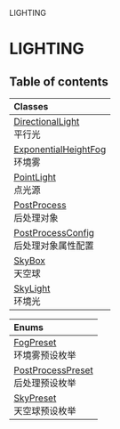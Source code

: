 LIGHTING

# LIGHTING <Badge type="tip" text="Groups" /> <Score text="LIGHTING" />

## Table of contents
| Classes |
| :-----|
| [DirectionalLight](../classes/mw.DirectionalLight.md) <br> 平行光 |
| [ExponentialHeightFog](../classes/mw.ExponentialHeightFog.md) <br> 环境雾 |
| [PointLight](../classes/mw.PointLight.md) <br> 点光源 |
| [PostProcess](../classes/mw.PostProcess.md) <br> 后处理对象 |
| [PostProcessConfig](../classes/mw.PostProcessConfig.md) <br> 后处理对象属性配置 |
| [SkyBox](../classes/mw.SkyBox.md) <br> 天空球 |
| [SkyLight](../classes/mw.SkyLight.md) <br> 环境光 |


| Enums |
| :-----|
| [FogPreset](../enums/mw.FogPreset.md) <br> 环境雾预设枚举 |
| [PostProcessPreset](../enums/mw.PostProcessPreset.md) <br> 后处理预设枚举 |
| [SkyPreset](../enums/mw.SkyPreset.md) <br> 天空球预设枚举 |

